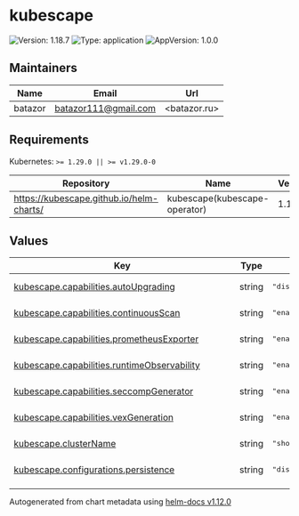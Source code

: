 # kubescape

![Version: 1.18.7](https://img.shields.io/badge/Version-1.18.7-informational?style=flat-square) ![Type: application](https://img.shields.io/badge/Type-application-informational?style=flat-square) ![AppVersion: 1.0.0](https://img.shields.io/badge/AppVersion-1.0.0-informational?style=flat-square)

## Maintainers

| Name | Email | Url |
| ---- | ------ | --- |
| batazor | <batazor111@gmail.com> | <batazor.ru> |

## Requirements

Kubernetes: `>= 1.29.0 || >= v1.29.0-0`

| Repository | Name | Version |
|------------|------|---------|
| https://kubescape.github.io/helm-charts/ | kubescape(kubescape-operator) | 1.18.13 |

## Values

<table height="400px" >
	<thead>
		<th>Key</th>
		<th>Type</th>
		<th>Default</th>
		<th>Description</th>
	</thead>
	<tbody>
		<tr>
			<td id="kubescape--capabilities--autoUpgrading"><a href="./values.yaml#L17">kubescape.capabilities.autoUpgrading</a></td>
			<td>
string
</td>
			<td>
				<div style="max-width: 300px;">
<pre lang="json">
"disable"
</pre>
</div>
			</td>
			<td></td>
		</tr>
		<tr>
			<td id="kubescape--capabilities--continuousScan"><a href="./values.yaml#L14">kubescape.capabilities.continuousScan</a></td>
			<td>
string
</td>
			<td>
				<div style="max-width: 300px;">
<pre lang="json">
"enable"
</pre>
</div>
			</td>
			<td></td>
		</tr>
		<tr>
			<td id="kubescape--capabilities--prometheusExporter"><a href="./values.yaml#L19">kubescape.capabilities.prometheusExporter</a></td>
			<td>
string
</td>
			<td>
				<div style="max-width: 300px;">
<pre lang="json">
"enable"
</pre>
</div>
			</td>
			<td></td>
		</tr>
		<tr>
			<td id="kubescape--capabilities--runtimeObservability"><a href="./values.yaml#L18">kubescape.capabilities.runtimeObservability</a></td>
			<td>
string
</td>
			<td>
				<div style="max-width: 300px;">
<pre lang="json">
"enable"
</pre>
</div>
			</td>
			<td></td>
		</tr>
		<tr>
			<td id="kubescape--capabilities--seccompGenerator"><a href="./values.yaml#L15">kubescape.capabilities.seccompGenerator</a></td>
			<td>
string
</td>
			<td>
				<div style="max-width: 300px;">
<pre lang="json">
"enable"
</pre>
</div>
			</td>
			<td></td>
		</tr>
		<tr>
			<td id="kubescape--capabilities--vexGeneration"><a href="./values.yaml#L16">kubescape.capabilities.vexGeneration</a></td>
			<td>
string
</td>
			<td>
				<div style="max-width: 300px;">
<pre lang="json">
"enable"
</pre>
</div>
			</td>
			<td></td>
		</tr>
		<tr>
			<td id="kubescape--clusterName"><a href="./values.yaml#L24">kubescape.clusterName</a></td>
			<td>
string
</td>
			<td>
				<div style="max-width: 300px;">
<pre lang="json">
"shortlink"
</pre>
</div>
			</td>
			<td></td>
		</tr>
		<tr>
			<td id="kubescape--configurations--persistence"><a href="./values.yaml#L22">kubescape.configurations.persistence</a></td>
			<td>
string
</td>
			<td>
				<div style="max-width: 300px;">
<pre lang="json">
"disable"
</pre>
</div>
			</td>
			<td></td>
		</tr>
		<tr>
			<td id="kubescape--enabled"><a href="./values.yaml#L6">kubescape.enabled</a></td>
			<td>
bool
</td>
			<td>
				<div style="max-width: 300px;">
<pre lang="json">
true
</pre>
</div>
			</td>
			<td></td>
		</tr>
		<tr>
			<td id="kubescape--global--networkPolicy--createEgressRules"><a href="./values.yaml#L11">kubescape.global.networkPolicy.createEgressRules</a></td>
			<td>
bool
</td>
			<td>
				<div style="max-width: 300px;">
<pre lang="json">
false
</pre>
</div>
			</td>
			<td></td>
		</tr>
		<tr>
			<td id="kubescape--global--networkPolicy--enabled"><a href="./values.yaml#L10">kubescape.global.networkPolicy.enabled</a></td>
			<td>
bool
</td>
			<td>
				<div style="max-width: 300px;">
<pre lang="json">
false
</pre>
</div>
			</td>
			<td></td>
		</tr>
		<tr>
			<td id="kubescape--kubescape--labels--release"><a href="./values.yaml#L28">kubescape.kubescape.labels.release</a></td>
			<td>
string
</td>
			<td>
				<div style="max-width: 300px;">
<pre lang="json">
"prometheus-operator"
</pre>
</div>
			</td>
			<td></td>
		</tr>
		<tr>
			<td id="kubescape--kubescape--serviceMonitor--enabled"><a href="./values.yaml#L31">kubescape.kubescape.serviceMonitor.enabled</a></td>
			<td>
bool
</td>
			<td>
				<div style="max-width: 300px;">
<pre lang="json">
true
</pre>
</div>
			</td>
			<td></td>
		</tr>
		<tr>
			<td id="kubescape--operator--resources--requests--cpu"><a href="./values.yaml#L39">kubescape.operator.resources.requests.cpu</a></td>
			<td>
string
</td>
			<td>
				<div style="max-width: 300px;">
<pre lang="json">
"70m"
</pre>
</div>
			</td>
			<td></td>
		</tr>
		<tr>
			<td id="kubescape--operator--resources--requests--memory"><a href="./values.yaml#L40">kubescape.operator.resources.requests.memory</a></td>
			<td>
string
</td>
			<td>
				<div style="max-width: 300px;">
<pre lang="json">
"120Mi"
</pre>
</div>
			</td>
			<td></td>
		</tr>
		<tr>
			<td id="kubescape--persistence--storageClass"><a href="./values.yaml#L34">kubescape.persistence.storageClass</a></td>
			<td>
string
</td>
			<td>
				<div style="max-width: 300px;">
<pre lang="json">
"local-path"
</pre>
</div>
			</td>
			<td></td>
		</tr>
	</tbody>
</table>

----------------------------------------------
Autogenerated from chart metadata using [helm-docs v1.12.0](https://github.com/norwoodj/helm-docs/releases/v1.12.0)
